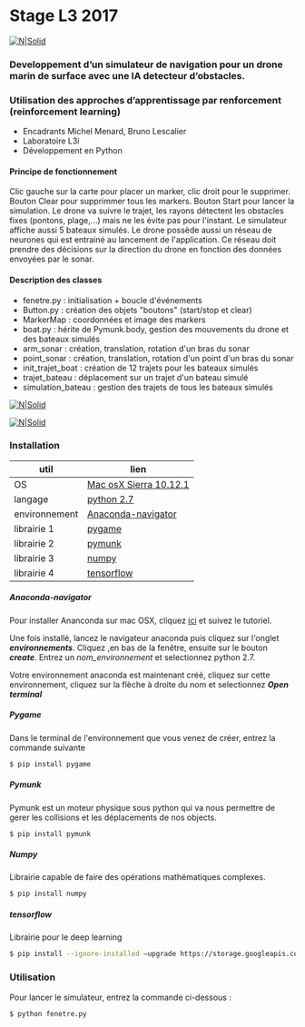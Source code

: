 # Stage L3 2017

[![N|Solid](http://digidoc.labri.fr/img/l3i.jpg)](https://nodesource.com/products/nsolid)

### Developpement d’un simulateur de navigation pour un drone marin de surface avec une IA detecteur d’obstacles. 
### Utilisation des approches d’apprentissage par renforcement (reinforcement learning)

- Encadrants Michel Menard, Bruno Lescalier
- Laboratoire L3i
- Développement en Python

#### Principe de fonctionnement 

Clic gauche sur la carte pour placer un marker, clic droit pour le supprimer. Bouton Clear pour supprimmer tous les markers. Bouton Start pour lancer la simulation. 
Le drone va suivre le trajet, les rayons détectent les obstacles fixes (pontons, plage,...) mais ne les évite pas pour l'instant. 
Le simulateur affiche aussi 5 bateaux simulés.
Le drone possède aussi un réseau de neurones qui est entrainé au lancement de l'application. Ce réseau doit prendre des décisions sur la direction du drone en fonction des données envoyées par le sonar.  

#### Description des classes  

- fenetre.py : initialisation + boucle d'événements
- Button.py : création des objets "boutons" (start/stop et clear)
- MarkerMap : coordonnées et image des markers
- boat.py : hérite de Pymunk.body, gestion des mouvements du drone et des bateaux simulés
- arm_sonar : création, translation, rotation d'un bras du sonar
- point_sonar : création, translation, rotation d'un point d'un bras du sonar
- init_trajet_boat : création de 12 trajets pour les bateaux simulés
- trajet_bateau : déplacement sur un trajet d'un bateau simulé
- simulation_bateau : gestion des trajets de tous les bateaux simulés


[![N|Solid](https://image.noelshack.com/fichiers/2017/18/1493975328-capture-d-ecran-2017-05-05-a-10-26-32.png)](https://nodesource.com/products/nsolid)

[![N|Solid](https://image.noelshack.com/fichiers/2017/22/1496051495-capture-d-ecran-2017-05-28-a-14-28-19.png)](https://nodesource.com/products/nsolid)

### Installation 

| util | lien |
|-----|-------|
|OS| [Mac osX Sierra 10.12.1] |
|langage | [python 2.7]
|environnement|[Anaconda-navigator] |
|librairie 1 | [pygame] |
|librairie 2 | [pymunk] |
|librairie 3 | [numpy] |
|librairie 4 | [tensorflow] |

##### Anaconda-navigator

Pour installer Ananconda sur mac OSX, cliquez [ici] et suivez le tutoriel.

Une fois installé, lancez le navigateur anaconda puis cliquez sur l'onglet ***environnements***. 
Cliquez ,en bas de la fenêtre, ensuite sur le bouton ***create***. 
Entrez un *nom_environnement* et selectionnez python 2.7.

Votre environnement anaconda est maintenant créé, cliquez sur cette environnement, cliquez sur la flèche à droite du nom et selectionnez ***Open terminal***

##### Pygame 

Dans le terminal de l'environnement que vous venez de créer, entrez la commande suivante

```sh
$ pip install pygame
```

##### Pymunk 
Pymunk est un moteur physique sous python qui va nous permettre de gerer les collisions et les déplacements de nos objects.
```sh
$ pip install pymunk
```

##### Numpy
Librairie capable de faire des opérations mathématiques complexes.

```sh
$ pip install numpy
```

##### tensorflow
Librairie pour le deep learning 

```sh
$ pip install --ignore-installed –upgrade https://storage.googleapis.com/tensorflow/mac/cpu/tensorflow-1.1.0-py2-none-any.whl
```

### Utilisation

Pour lancer le simulateur, entrez la commande ci-dessous : 

```sh
$ python fenetre.py
```


[ici]: <https://docs.continuum.io/anaconda/install-macos>
[Anaconda-navigator]: <https://docs.continuum.io/>
[Mac osX Sierra 10.12.1]:<https://www.apple.com/fr/macos/sierra/>
[python 2.7]:<https://www.python.org/>
[pygame]:<https://www.pygame.org/news>
[pymunk]:<http://www.pymunk.org/en/latest/>
[numpy]:<http://www.numpy.org/>
[tensorflow]:<https://www.tensorflow.org/>
